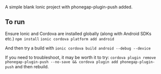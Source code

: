 A simple blank Ionic project with phonegap-plugin-push added.

## To run
Ensure Ionic and Cordova are installed globally (along with Android SDKs etc.)
`npm install`
`ionic cordova platform add android`

And then try a build with
`ionic cordova build android --debug --device`

If you need to troubleshoot, it may be worth it to try:
`cordova plugin remove phonegap-plugin-push --no-save && cordova plugin add phonegap-plugin-push`
and then rebuild.
